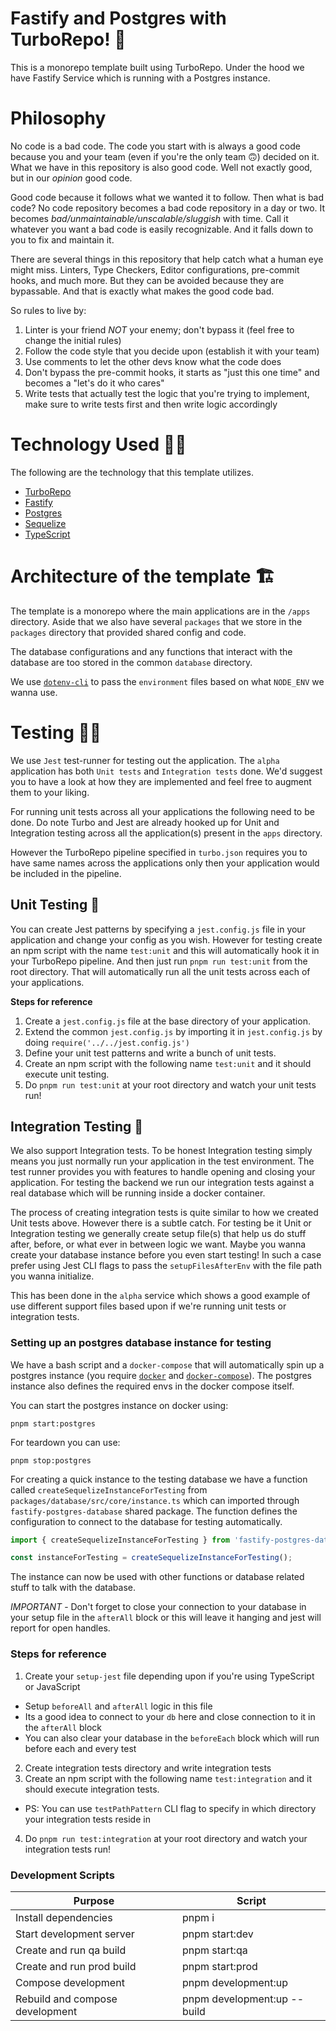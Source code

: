 # Fastify and Postgres with TurboRepo! 🚀

This is a monorepo template built using TurboRepo. Under the hood we have Fastify Service which is running with a Postgres instance.

# Philosophy

No code is a bad code. The code you start with is always a good code because you and your team (even if you're the only team 🙃) decided on it. What we have in this repository is also good code. Well not exactly good, but in our *opinion* good code.

Good code because it follows what we wanted it to follow. Then what is bad code? No code repository becomes a bad code repository in a day or two. It becomes *bad/unmaintainable/unscalable/sluggish* with time. Call it whatever you want a bad code is easily recognizable. And it falls down to you to fix and maintain it.

There are several things in this repository that help catch what a human eye might miss. Linters, Type Checkers, Editor configurations, pre-commit hooks, and much more. But they can be avoided because they are bypassable. And that is exactly what makes the good code bad.

So rules to live by:

1. Linter is your friend *NOT* your enemy; don't bypass it (feel free to change the initial rules)
2. Follow the code style that you decide upon (establish it with your team)
3. Use comments to let the other devs know what the code does
4. Don't bypass the pre-commit hooks, it starts as "just this one time" and becomes a "let's do it who cares"
5. Write tests that actually test the logic that you're trying to implement, make sure to write tests first and then write logic accordingly

# Technology Used 👨‍💻

The following are the technology that this template utilizes.

- [TurboRepo](https://turbo.build/repo/docs)
- [Fastify](https://www.fastify.io/)
- [Postgres](https://www.postgresql.org/)
- [Sequelize](https://sequelize.org/)
- [TypeScript](https://www.typescriptlang.org/)

# Architecture of the template 🏗

The template is a monorepo where the main applications are in the `/apps` directory.
Aside that we also have several `packages` that we store in the `packages` directory that provided shared config and code.

The database configurations and any functions that interact with the database are too stored in the common `database` directory.

We use [`dotenv-cli`](https://www.npmjs.com/package/dotenv-cli) to pass the `environment` files based on what `NODE_ENV` we wanna use.

# Testing 👨‍🔬

We use `Jest` test-runner for testing out the application.
The `alpha` application has both `Unit tests` and `Integration tests` done. We'd suggest you to have a look at how they are implemented and feel free to augment them to your liking.

For running unit tests across all your applications the following need to be done. Do note Turbo and Jest are already hooked up for Unit and Integration testing across all the application(s) present in the `apps` directory.

However the TurboRepo pipeline specified in `turbo.json` requires you to have same names across the applications only then your application would be included in the pipeline.

## Unit Testing 🧪

You can create Jest patterns by specifying a `jest.config.js` file in your application and change your config as you wish. However for testing create an npm script with the name `test:unit` and this will automatically hook it in your TurboRepo pipeline. And then just run `pnpm run test:unit` from the root directory. That will automatically run all the unit tests across each of your applications.

**Steps for reference**

1. Create a `jest.config.js` file at the base directory of your application.
2. Extend the common `jest.config.js` by importing it in `jest.config.js` by doing `require('../../jest.config.js')`
3. Define your unit test patterns and write a bunch of unit tests.
4. Create an npm script with the following name `test:unit` and it should execute unit testing.
5. Do `pnpm run test:unit` at your root directory and watch your unit tests run!

## Integration Testing 🤖

We also support Integration tests. To be honest Integration testing simply means you just normally run your application in the test environment. The test runner provides you with features to handle opening and closing your application. For testing the backend we run our integration tests against a real database which will be running inside a docker container.

The process of creating integration tests is quite similar to how we created Unit tests above. However there is a subtle catch. For testing be it Unit or Integration testing we generally create setup file(s) that help us do stuff after, before, or what ever in between logic we want. Maybe you wanna create your database instance before you even start testing! In such a case prefer using Jest CLI flags to pass the `setupFilesAfterEnv` with the file path you wanna initialize.

This has been done in the `alpha` service which shows a good example of use different support files based upon if we're running unit tests or integration tests.

### **Setting up an postgres database instance for testing**

We have a bash script and a `docker-compose` that will automatically spin up a postgres instance (you require [`docker`](https://www.docker.com/) and [`docker-compose`](https://docs.docker.com/compose/)). The postgres instance also defines the required envs in the docker compose itself.

You can start the postgres instance on docker using:

```shell
pnpm start:postgres
```

For teardown you can use:

```shell
pnpm stop:postgres
```

For creating a quick instance to the testing database we have a function called `createSequelizeInstanceForTesting` from `packages/database/src/core/instance.ts` which can imported through `fastify-postgres-database` shared package. The function defines the configuration to connect to the database for testing automatically.

```typescript
import { createSequelizeInstanceForTesting } from 'fastify-postgres-database';

const instanceForTesting = createSequelizeInstanceForTesting();
```

The instance can now be used with other functions or database related stuff to talk with the database.

*IMPORTANT* - Don't forget to close your connection to your database in your setup file in the `afterAll` block or this will leave it hanging and jest will report for open handles.

### **Steps for reference**

1. Create your `setup-jest` file depending upon if you're using TypeScript or JavaScript
  - Setup `beforeAll` and `afterAll` logic in this file
  - Its a good idea to connect to your `db` here and close connection to it in the `afterAll` block
  - You can also clear your database in the `beforeEach` block which will run before each and every test
2. Create integration tests directory and write integration tests
3. Create an npm script with the following name `test:integration` and it should execute integration tests.
  - PS: You can use `testPathPattern` CLI flag to specify in which directory your integration tests reside in
4. Do `pnpm run test:integration` at your root directory and watch your integration tests run!

### **Development Scripts**

| **Purpose**                     | **Script**                  |
|---------------------------------|-----------------------------|
| Install dependencies            | pnpm i                      |
| Start development server        | pnpm start:dev              |
| Create and run qa build         | pnpm start:qa               |
| Create and run prod build       | pnpm start:prod             |
| Compose development             | pnpm development:up         |
| Rebuild and compose development | pnpm development:up --build |
